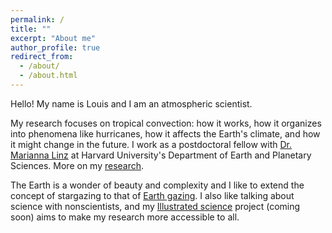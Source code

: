 ```yaml
---
permalink: /
title: ""
excerpt: "About me"
author_profile: true
redirect_from: 
  - /about/
  - /about.html
---
```

  
Hello! My name is Louis and I am an atmospheric scientist.

My research focuses on tropical convection: how it works, how it organizes into phenomena like hurricanes, how it affects the Earth's climate, and how it might change in the future. I work as a postdoctoral fellow with [Dr. Marianna Linz](https://eps.harvard.edu/people/faculty-groups/linz-group) at Harvard University's Department of Earth and Planetary Sciences. More on my [research](https://lrivoire.github.io/research/).

The Earth is a wonder of beauty and complexity and I like to extend the concept of stargazing to that of [Earth gazing](https://lrivoire.github.io/earth_gazing/). I also like talking about science with nonscientists, and my [Illustrated science](https://lrivoire.github.io/illustrated_science/) project (coming soon) aims to make my research more accessible to all.
